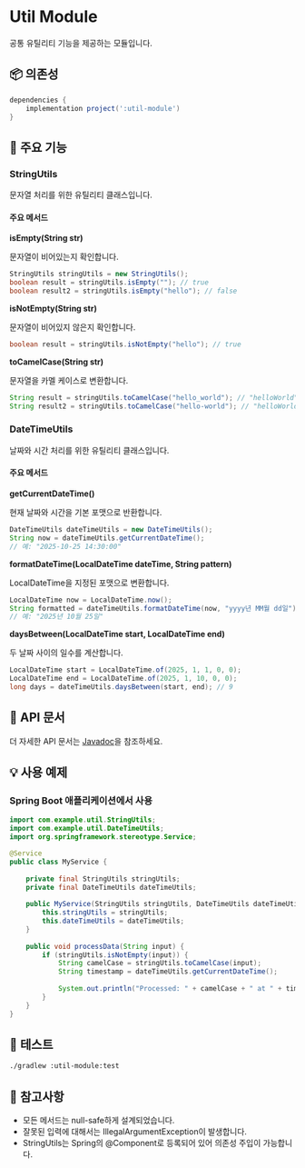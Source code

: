 # Util Module

공통 유틸리티 기능을 제공하는 모듈입니다.

## 📦 의존성

```gradle
dependencies {
    implementation project(':util-module')
}
```

## 🔧 주요 기능

### StringUtils

문자열 처리를 위한 유틸리티 클래스입니다.

#### 주요 메서드

**isEmpty(String str)**

문자열이 비어있는지 확인합니다.

```java
StringUtils stringUtils = new StringUtils();
boolean result = stringUtils.isEmpty(""); // true
boolean result2 = stringUtils.isEmpty("hello"); // false
```

**isNotEmpty(String str)**

문자열이 비어있지 않은지 확인합니다.

```java
boolean result = stringUtils.isNotEmpty("hello"); // true
```

**toCamelCase(String str)**

문자열을 카멜 케이스로 변환합니다.

```java
String result = stringUtils.toCamelCase("hello_world"); // "helloWorld"
String result2 = stringUtils.toCamelCase("hello-world"); // "helloWorld"
```

### DateTimeUtils

날짜와 시간 처리를 위한 유틸리티 클래스입니다.

#### 주요 메서드

**getCurrentDateTime()**

현재 날짜와 시간을 기본 포맷으로 반환합니다.

```java
DateTimeUtils dateTimeUtils = new DateTimeUtils();
String now = dateTimeUtils.getCurrentDateTime();
// 예: "2025-10-25 14:30:00"
```

**formatDateTime(LocalDateTime dateTime, String pattern)**

LocalDateTime을 지정된 포맷으로 변환합니다.

```java
LocalDateTime now = LocalDateTime.now();
String formatted = dateTimeUtils.formatDateTime(now, "yyyy년 MM월 dd일");
// 예: "2025년 10월 25일"
```

**daysBetween(LocalDateTime start, LocalDateTime end)**

두 날짜 사이의 일수를 계산합니다.

```java
LocalDateTime start = LocalDateTime.of(2025, 1, 1, 0, 0);
LocalDateTime end = LocalDateTime.of(2025, 1, 10, 0, 0);
long days = dateTimeUtils.daysBetween(start, end); // 9
```

## 📖 API 문서

더 자세한 API 문서는 [Javadoc](../javadoc/util-module/index.html)을 참조하세요.

## 💡 사용 예제

### Spring Boot 애플리케이션에서 사용

```java
import com.example.util.StringUtils;
import com.example.util.DateTimeUtils;
import org.springframework.stereotype.Service;

@Service
public class MyService {
    
    private final StringUtils stringUtils;
    private final DateTimeUtils dateTimeUtils;
    
    public MyService(StringUtils stringUtils, DateTimeUtils dateTimeUtils) {
        this.stringUtils = stringUtils;
        this.dateTimeUtils = dateTimeUtils;
    }
    
    public void processData(String input) {
        if (stringUtils.isNotEmpty(input)) {
            String camelCase = stringUtils.toCamelCase(input);
            String timestamp = dateTimeUtils.getCurrentDateTime();
            
            System.out.println("Processed: " + camelCase + " at " + timestamp);
        }
    }
}
```

## 🧪 테스트

```bash
./gradlew :util-module:test
```

## 📝 참고사항

- 모든 메서드는 null-safe하게 설계되었습니다.
- 잘못된 입력에 대해서는 IllegalArgumentException이 발생합니다.
- StringUtils는 Spring의 @Component로 등록되어 있어 의존성 주입이 가능합니다.
